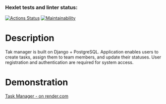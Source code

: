 ### Hexlet tests and linter status:
[![Actions Status](https://github.com/sayat-a/python-project-52/actions/workflows/hexlet-check.yml/badge.svg)](https://github.com/sayat-a/python-project-52/actions)
[![Maintainability](https://api.codeclimate.com/v1/badges/58be589d2eb82f2199c3/maintainability)](https://codeclimate.com/github/sayat-a/python-project-52/maintainability)

# Description
Tak manager is built on Django + PostgreSQL. Application enables users to create tasks, assign them to team members, and update their statuses. User registration and authentication are required for system access.

# Demonstration
[Task Manager - on render.com](https://python-project-52-0v1o.onrender.com/)
